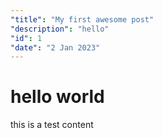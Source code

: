 ```yaml
---
"title": "My first awesome post"
"description": "hello"
"id": 1
"date": "2 Jan 2023"
---
```

# hello world

this is a test content
